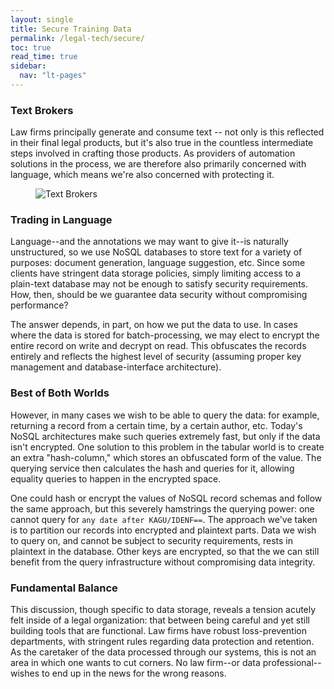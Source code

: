 ```yaml
---
layout: single
title: Secure Training Data
permalink: /legal-tech/secure/
toc: true
read_time: true
sidebar:
  nav: "lt-pages"
---
```


### Text Brokers

Law firms principally generate and consume text -- not only is this reflected in their final legal products, but it's also true in the countless intermediate steps involved in crafting those products.  As providers of automation solutions in the process, we are therefore also primarily concerned with language, which means we're also concerned with protecting it.

<figure>
  <img src="{{ '/assets/images/letters.jpg' | relative_url }}" alt="Text Brokers" class="full">
</figure>

### Trading in Language

Language--and the annotations we may want to give it--is naturally unstructured, so we use NoSQL databases to store text for a variety of purposes: document generation, language suggestion, etc.  Since some clients have stringent data storage policies, simply limiting access to a plain-text database may not be enough to satisfy security requirements.  How, then, should be we guarantee data security without compromising performance?

The answer depends, in part, on how we put the data to use.  In cases where the data is stored for  batch-processing, we may elect to encrypt the entire record on write and decrypt on read.  This obfuscates the records entirely and reflects the highest level of security (assuming proper key management and database-interface architecture).

### Best of Both Worlds

However, in many cases we wish to be able to query the data: for example, returning a record from a certain time, by a certain author, etc.  Today's NoSQL architectures make such queries extremely fast, but only if the data isn't encrypted.  One solution to this problem in the tabular world is to create an extra "hash-column," which stores an obfuscated form of the value.  The querying service then calculates the hash and queries for it, allowing equality queries to happen in the encrypted space.

One could hash or encrypt the values of NoSQL record schemas and follow the same approach, but this severely hamstrings the querying power: one cannot query for `any date after KAGU/IDENF==`.  The approach we've taken is to partition our records into encrypted and plaintext parts.  Data we wish to query on, and cannot be subject to security requirements, rests in plaintext in the database.  Other keys are encrypted, so that the we can still benefit from the query infrastructure without compromising data integrity.

### Fundamental Balance

This discussion, though specific to data storage, reveals a tension acutely felt inside of a legal organization: that between being careful and yet still building tools that are functional.  Law firms have robust loss-prevention departments, with stringent rules regarding data protection and retention.  As the caretaker of the data processed through our systems, this is not an area in which one wants to cut corners.  No law firm--or data professional--wishes to end up in the news for the wrong reasons.